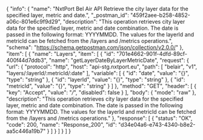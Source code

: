 {
  "info": {
    "name": "NxtPort Bel Air API Retrieve the city layer data for the specified layer, metric and date.",
    "_postman_id": "459f2aee-b258-4852-a06c-801e6c9f9d29",
    "description": "This operation retrieves city layer data for the specified layer, metric and date combination. The date is passed in the following format: YYYYMMDD. The values for the layerId and metricId can be fetched from the /layers and /metrics operations.",
    "schema": "https://schema.getpostman.com/json/collection/v2.0.0/"
  },
  "item": [
    {
      "name": "Layers",
      "item": [
        {
          "id": "701e4662-901f-4dfd-89cf-400f44d7ddb3",
          "name": "getLayerDateByLayerMetricDate",
          "request": {
            "url": {
              "protocol": "http",
              "host": "api-stg.nxtport.eu",
              "path": [
                "belair",
                "v1",
                "layers/:layerId/:metricId/:date"
              ],
              "variable": [
                {
                  "id": "date",
                  "value": "{}",
                  "type": "string"
                },
                {
                  "id": "layerId",
                  "value": "{}",
                  "type": "string"
                },
                {
                  "id": "metricId",
                  "value": "{}",
                  "type": "string"
                }
              ]
            },
            "method": "GET",
            "header": [
              {
                "key": "Accept",
                "value": "*/*",
                "disabled": false
              }
            ],
            "body": {
              "mode": "raw"
            },
            "description": "This operation retrieves city layer data for the specified layer, metric and date combination. The date is passed in the following format: YYYYMMDD. The values for the layerId and metricId can be fetched from the /layers and /metrics operations."
          },
          "response": [
            {
              "status": "OK",
              "code": 200,
              "name": "Response_200",
              "id": "d34e04a6-e743-4340-b8e2-aa5c446a19b7"
            }
          ]
        }
      ]
    }
  ]
}